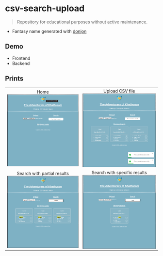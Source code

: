 # csv-search-upload

> Repository for educational purposes without active maintenance.

* Fantasy name generated with [donjon](https://donjon.bin.sh/fantasy/name/#type=set)

## Demo

- Frontend
- Backend

## Prints

|                                                                             |                                                                            |
| :-------------------------------------------------------------------------: | :------------------------------------------------------------------------: |
|                        Home ![Home](docs/print1.png)                        |            Upload CSV file ![Upload CSV file](docs/print2.png)             |
| Search with partial results ![Search with partial results](docs/print3.png) | Search with specific results![Search with specific results](docs/print4.png) |
